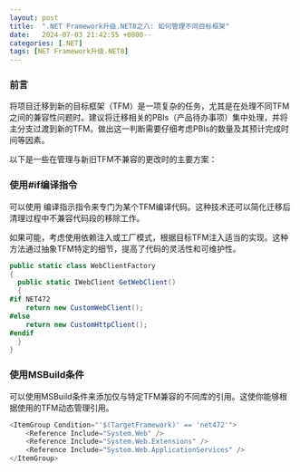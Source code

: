 ```yaml
---
layout: post
title:  ".NET Framework升级.NET8之八: 如何管理不同目标框架"
date:   2024-07-03 21:42:55 +0800--
categories: [.NET]
tags: [NET Framework升级.NET8]  
---
```


### 前言

将项目迁移到新的目标框架（TFM）是一项复杂的任务，尤其是在处理不同TFM之间的兼容性问题时。建议将迁移相关的PBIs（产品待办事项）集中处理，并将主分支过渡到新的TFM。做出这一判断需要仔细考虑PBIs的数量及其预计完成时间等因素。

以下是一些在管理与新旧TFM不兼容的更改时的主要方案：

### 使用#if编译指令

可以使用 编译指示指令来专门为某个TFM编译代码。这种技术还可以简化迁移后清理过程中不兼容代码段的移除工作。

如果可能，考虑使用依赖注入或工厂模式，根据目标TFM注入适当的实现。这种方法通过抽象TFM特定的细节，提高了代码的灵活性和可维护性。

```cs
public static class WebClientFactory
{
  public static IWebClient GetWebClient()
  {
#if NET472
    return new CustomWebClient();
#else
    return new CustomHttpClient();
#endif
  }
}
```

### 使用MSBuild条件

可以使用MSBuild条件来添加仅与特定TFM兼容的不同库的引用。这使你能够根据使用的TFM动态管理引用。

```cs
<ItemGroup Condition="'$(TargetFramework)' == 'net472'">
    <Reference Include="System.Web" />
    <Reference Include="System.Web.Extensions" />
    <Reference Include="System.Web.ApplicationServices" />
</ItemGroup>
```